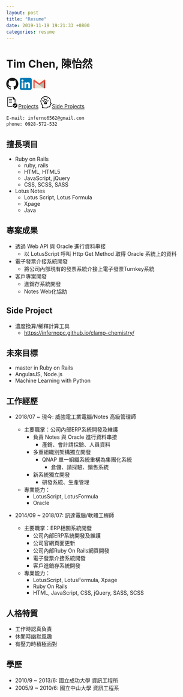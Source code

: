 ```yaml
---
layout: post
title: "Resume"
date: 2019-11-19 19:21:33 +0800
categories: resume
---
```


# Tim Chen, 陳怡然 
[![GitHub](/assets/images/simple-icons/GitHub-Mark-32px.png)](https://github.com/InfernoPC) [![Linkedin](/assets/images/simple-icons/linkedin-icon-32.png)](https://www.linkedin.com/in/tim-chen-a51829161/) [![e-Mail](/assets/images/simple-icons/gmail-icon-32.png)](mailto:inferno6562@gmail.com)


[![Project](/assets/images/simple-icons/project-icon-32.png)Projects](/blog/2018/06/05/project-list)
[![Side Project](/assets/images/simple-icons/side-project-icon-32.png)Side Projects](https://github.com/InfernoPC)

```
E-mail: inferno6562@gmail.com
phone: 0928-572-532
```


## 擅長項目

* Ruby on Rails
	* ruby, rails
	* HTML, HTML5
	* JavaScript, jQuery
	* CSS, SCSS, SASS
* Lotus Notes
	* Lotus Script, Lotus Formula
	* Xpage
	* Java

## 專案成果

* 透過 Web API 與 Oracle 進行資料串接
	* 以 LotusScript 呼叫 Http Get Method 取得 Oracle 系統上的資料
* 電子發票介接系統開發
	* 將公司內部現有的發票系統介接上電子發票Turnkey系統
* 客戶專案開發
	* 進銷存系統開發
	* Notes Web化協助

## Side Project

* 濃度換算/稀釋計算工具
	* <https://infernopc.github.io/clamp-chemistry/>

## 未來目標

* master in Ruby on Rails
* AngularJS, Node.js
* Machine Learning with Python

## 工作經歷

* 2018/07 ~ 現今: 威強電工業電腦/Notes 高級管理師

	* 主要職掌：公司內部ERP系統開發及維護
		* 負責 Notes 與 Oracle 進行資料串接
			* 產銷、會計請採驗、人員資料
		* 多重組織別架構獨立開發
			* QNAP 單一組織系統重構為集團化系統
				* 倉儲、請採驗、銷售系統
		* 新系統獨立開發
			* 研發系統、生產管理
	* 專業能力：
		* LotusScript, LotusFormula
		* Oracle

* 2014/09 ~ 2018/07: 訊達電腦/軟體工程師

	* 主要職掌：ERP相關系統開發
		* 公司內部ERP系統開發及維護
		* 公司官網頁面更新
		* 公司內部Ruby On Rails網頁開發
		* 電子發票介接系統開發
		* 客戶進銷存系統開發
	* 專業能力：
		* LotusScript, LotusFormula, Xpage
		* Ruby On Rails
		* HTML, JavaScript, CSS, jQuery, SASS, SCSS

## 人格特質

* 工作時認真負責
* 休閒時幽默風趣
* 有壓力時積極面對

## 學歷

* 2010/9 ~ 2013/6: 國立成功大學 資訊工程所
* 2005/9 ~ 2010/6: 國立中山大學 資訊工程系
